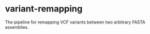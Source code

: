 # variant-remapping
The pipeline for remapping VCF variants between two arbitrary FASTA assemblies.
